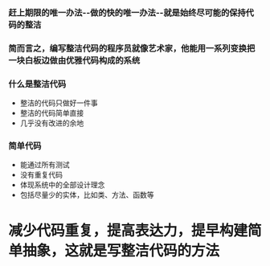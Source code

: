 ### 赶上期限的唯一办法--做的快的唯一办法--就是始终尽可能的保持代码的整洁
### 简而言之，编写整洁代码的程序员就像艺术家，他能用一系列变换把一块白板边做由优雅代码构成的系统

### 什么是整洁代码
- 整洁的代码只做好一件事
- 整洁的代码简单直接
- 几乎没有改进的余地

### 简单代码
- 能通过所有测试
- 没有重复代码
- 体现系统中的全部设计理念
- 包括尽量少的实体，比如类、方法、函数等

# 减少代码重复，提高表达力，提早构建简单抽象，这就是写整洁代码的方法
